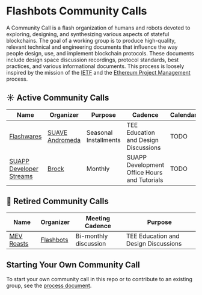# Flashbots Community Calls

A Community Call is a flash organization of humans and robots devoted to exploring, designing, and synthesizing various aspects of stateful blockchains. The goal of a working group is to produce high-quality, relevant technical and engineering documents that influence the way people design, use, and implement blockchain protocols. These documents include design space discussion recordings, protocol standards, best practices, and various informational documents. This process is loosely inspired by the mission of the [IETF](https://www.ietf.org/about/introduction/#mission) and the [Ethereum Project Management](https://github.com/ethereum/pm) process.

## ☀️ Active Community Calls

| Name | Organizer       | Purpose   |  Cadence |  Calendar |
|--------------------|-----------------|--------------------|------------------|-------------------|
| [Flashwares](./flashwares/README.md)         | [SUAVE Andromeda]()     | Seasonal Installments   | TEE Education and Design Discussions   | TODO |
| [SUAPP Developer Streams](./suapp-developer-streams/README.md)         | [Brock](https://x.com/zeroXbrock/)     | Monthly    | SUAPP Development Office Hours and Tutorials   | TODO |

## 🧊 Retired Community Calls

| Name | Organizer       | Meeting Cadence    | Purpose                     |
|--------------------|-----------------|--------------------|--------------------------------|
| [MEV Roasts](./mev-roasts/README.md)         | [Flashbots](https://writings.flashbots.net/)     | Bi-monthly discussion   | TEE Education and Design Discussions   |


## Starting Your Own Community Call
To start your own community call in this repo or to contribute to an existing group, see the [process document](process.md).